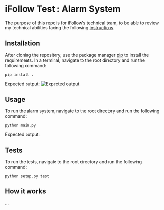 # iFollow Test : Alarm System

The purpose of this repo is for [iFollow](https://ifollow.fr)'s technical team, to be able to review my technical abilities facing the following [instructions](ifollow_test.pdf).


## Installation

After cloning the repository, use the package manager [pip](https://pip.pypa.io/en/stable/) to install the requirements. In a terminal, navigate to the root directory and run the following command:

```bash
pip install .
```

Expected output:
![Expected output](https://user-images.githubusercontent.com/75702738/231614151-43ad89a1-3301-4cc5-838d-32c7882f7d8d.png)

## Usage

To run the alarm system, navigate to the root directory and run the following command:

```bash
python main.py
```

Expected output:


## Tests

To run the tests, navigate to the root directory and run the following command:

```bash
python setup.py test
```

## How it works

...